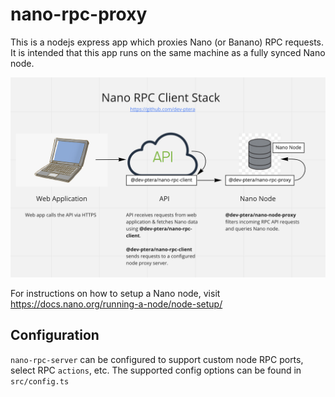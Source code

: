 # nano-rpc-proxy

This is a nodejs express app which proxies Nano (or Banano) RPC requests.
It is intended that this app runs on the same machine as a fully synced Nano node.

<img src="./stack.png" alt="Nano Client Stack" width="600" />

For instructions on how to setup a Nano node, visit https://docs.nano.org/running-a-node/node-setup/

## Configuration
`nano-rpc-server` can be configured to support custom node RPC ports, select RPC `actions`, etc. The supported config options can be found in `src/config.ts`
